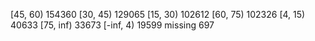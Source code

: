 [45, 60)     154360
[30, 45)     129065
[15, 30)     102612
[60, 75)     102326
[4, 15)       40633
[75, inf)     33673
[-inf, 4)     19599
missing         697
